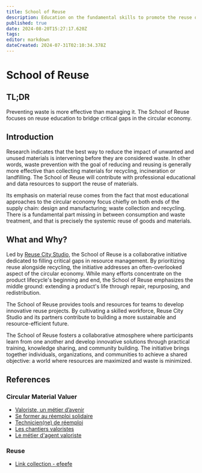 ```yaml
---
title: School of Reuse
description: Education on the fundamental skills to promote the reuse of materials in cities and regions
published: true
date: 2024-08-20T15:27:17.620Z
tags: 
editor: markdown
dateCreated: 2024-07-31T02:10:34.378Z
---
```


# School of Reuse

## TL;DR

Preventing waste is more effective than managing it. The School of Reuse focuses on reuse education to bridge critical gaps in the circular economy.

## Introduction

Research indicates that the best way to reduce the impact of unwanted and unused materials is intervening before they are considered waste. In other words, waste prevention with the goal of reducing and reusing is generally more effective than collecting materials for recycling, incineration or landfilling. The School of Reuse will contribute with professional educational and data resources to support the reuse of materials.

Its emphasis on material reuse comes from the fact that most educational approaches to the circular economy focus chiefly on both ends of the supply chain: design and manufacturing; waste collection and recycling. There is a fundamental part missing in between consumption and waste treatment, and that is precisely the systemic reuse of goods and materials.

## What and Why?

Led by [Reuse City Studio](https://reuse.city), the School of Reuse is a collaborative initiative dedicated to filling critical gaps in resource management. By prioritizing reuse alongside recycling, the initiative addresses an often-overlooked aspect of the circular economy. While many efforts concentrate on the product lifecycle's beginning and end, the School of Reuse emphasizes the middle ground: extending a product's life through repair, repurposing, and redistribution. 

The School of Reuse provides tools and resources for teams to develop innovative reuse projects. By cultivating a skilled workforce, Reuse City Studio and its partners contribute to building a more sustainable and resource-efficient future. 

The School of Reuse fosters a collaborative atmosphere where participants learn from one another and develop innovative solutions through practical training, knowledge sharing, and community building. The initiative brings together individuals, organizations, and communities to achieve a shared objective: a world where resources are maximized and waste is minimized. 

## References

### Circular Material Valuer

- [Valoriste, un métier d’avenir](https://www.circulareconomy.brussels/valoriste-un-metier-davenir/)
- [Se former au réemploi solidaire](https://www.ecossolies.fr/formation/reemploi/)
- [Technicien(ne) de réemploi](https://www.uniformation.fr/entreprise/uniformation-opco-de-la-cohesion-sociale/les-metiers-de-la-cohesion-sociale/technicienne-de-reemploi)
- [Les chantiers valoristes](https://chantiers-valoristes.fr/)
- [Le métier d'agent valoriste](https://www.youtube.com/watch?v=PifnlIhAcHA)

### Reuse

- [Link collection - efeefe](https://links.efeefe.me/?searchtags=reuse)